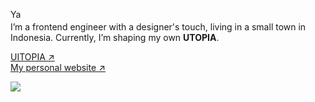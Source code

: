 Ya <br />
<img src="https://lihbr.com/api/hr" alt="separator" height="3" width="2%" /> <br />
I’m a frontend engineer with a designer's touch, living in a small town in Indonesia. Currently, I’m shaping my own <b>UTOPIA</b>.


[UITOPIA  &#8599;](https://uitopia.xyz)  <br />
[My personal website  &#8599;](https://cahyawibawa.dev/) <br />


<img src='https://visitor-badge.laobi.icu/badge?page_id=cahyawibawa&left_color=gray&left_text=watchers&right_color=#3f6212'>











